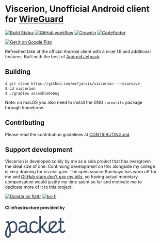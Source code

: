# Viscerion, Unofficial Android client for [WireGuard](https://www.wireguard.com/)

[![Build Status](https://cloud.drone.io/api/badges/msfjarvis/viscerion/status.svg)](https://cloud.drone.io/msfjarvis/viscerion) [![GitHub workflow](https://github.com/msfjarvis/viscerion/workflows/CI%20builds/badge.svg)](https://github.com/msfjarvis/viscerion/actions) [![Crowdin](https://d322cqt584bo4o.cloudfront.net/viscerion/localized.svg)](https://crowdin.com/project/viscerion) [![CodeFactor](https://www.codefactor.io/repository/github/msfjarvis/viscerion/badge)](https://www.codefactor.io/repository/github/msfjarvis/viscerion)

<a href='https://play.google.com/store/apps/details?id=me.msfjarvis.viscerion&utm_source=GitHub&pcampaignid=MKT-Other-global-all-co-prtnr-py-PartBadge-Mar2515-1'><img alt='Get it on Google Play' src='https://play.google.com/intl/en_us/badges/images/generic/en_badge_web_generic.png' width="200px"/></a>

Refreshed take at the official Android client with a nicer UI and additional features. Built with the best of [Android Jetpack](https://developer.android.com/jetpack/).

## Building

```
$ git clone https://github.com/msfjarvis/viscerion --recursive
$ cd viscerion
$ ./gradlew assembleDebug
```

Note: on macOS you also need to install the GNU `coreutils` package through homebrew.

## Contributing

Please read the contribution guidelines at [CONTRIBUTING.md](CONTRIBUTING.md).

## Support development

Viscerion is developed solely by me as a side project that has overgrown the ideal size of one. Continuing development on this alongside my college is very draining for no real gain. The open source Kumbaya has worn off for me and [GitHub stars don't pay my bills](https://medium.com/@kitze/github-stars-wont-pay-your-rent-8b348e12baed), so having actual monetary compensation would justify my time spent so far and motivate me to dedicate more of it to this project.

[![Donate on flattr](https://img.shields.io/badge/Donate%20on-flattr-brightgreen.svg?style=flat)](https://flattr.com/@msfjarvis) [![ko-fi](https://www.ko-fi.com/img/githubbutton_sm.svg)](https://ko-fi.com/L4L61438E)

#### CI infrastructure provided by

<a href='https://www.packet.net'><img alt='Packet' src='.github/Packet_logo_color.png' width='200px'/></a>
